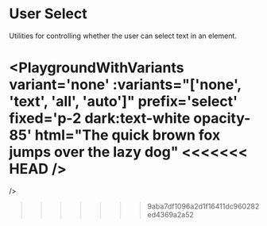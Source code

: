 # User Select

Utilities for controlling whether the user can select text in an element.

<PlaygroundWithVariants
  variant='none'
  :variants="['none', 'text', 'all', 'auto']"
  prefix='select'
  fixed='p-2 dark:text-white opacity-85'
  html="The quick brown fox jumps over the lazy dog"
<<<<<<< HEAD
/>
=======
/>
>>>>>>> 9aba7df1096a2d1f16411dc960282ed4369a2a52
